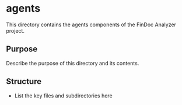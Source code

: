 # agents

This directory contains the agents components of the FinDoc Analyzer project.

## Purpose

Describe the purpose of this directory and its contents.

## Structure

- List the key files and subdirectories here
